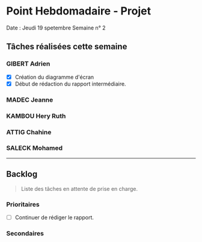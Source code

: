 # Point Hebdomadaire - Projet

Date : Jeudi 19 spetembre
Semaine n° 2

## Tâches réalisées cette semaine

### GIBERT Adrien

- [x] Création du diagramme d'écran
- [x] Début de rédaction du rapport intermédiaire.
### MADEC Jeanne

### KAMBOU Hery Ruth

### ATTIG Chahine

### SALECK Mohamed

---

## Backlog

> Liste des tâches en attente de prise en charge.

### Prioritaires

- [ ] Continuer de rédiger le rapport.

### Secondaires